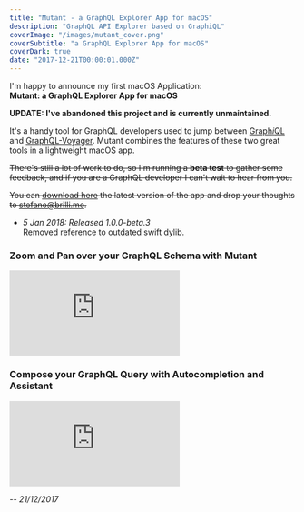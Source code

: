 ```yaml
---
title: "Mutant - a GraphQL Explorer App for macOS"
description: "GraphQL API Explorer based on GraphiQL"
coverImage: "/images/mutant_cover.png"
coverSubtitle: "a GraphQL Explorer App for macOS"
coverDark: true
date: "2017-12-21T00:00:01.000Z"
---
```


I'm happy to announce my first macOS Application:<br/>
**Mutant: a GraphQL Explorer App for macOS**

**UPDATE: I've abandoned this project and is currently unmaintained.**

It's a handy tool for GraphQL developers used to jump between
[Graph*i*QL](https://github.com/graphql/graphiql) and
[GraphQL-Voyager](https://github.com/APIs-guru/graphql-voyager).
Mutant combines the features of these two great tools in a lightweight macOS app.

~~There's still a lot of work to do, so I'm running a **beta test** to gather some feedback, and if you are a
GraphQL developer I can't wait to hear from you.~~

~~You can [download here](https://mutant.ams3.digitaloceanspaces.com/Mutant%201.0.0-beta.3.zip) the latest version of the app
and drop your thoughts to [stefano@brilli.me](mailto:stefano@brilli.me).~~

- _5 Jan 2018: Released 1.0.0-beta.3_</br>
  Removed reference to outdated swift dylib.

### Zoom and Pan over your GraphQL Schema with Mutant

<iframe class="line-11-m line-17-d" src="https://www.youtube.com/embed/zDZAHtU3GrM" frameborder="0" gesture="media" allow="encrypted-media" allowfullscreen></iframe>

### Compose your GraphQL Query with Autocompletion and Assistant

<iframe class="line-11-m line-17-d" src="https://www.youtube.com/embed/ei5ev-9kKKU" frameborder="0" gesture="media" allow="encrypted-media" allowfullscreen></iframe>

_-- 21/12/2017_
